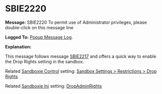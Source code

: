 # SBIE2220


**Message:** SBIE2220 To permit use of Administrator privileges, please double-click on this message line

**Logged To:** [Popup Message Log](PopupMessageLog.md).

**Explanation:**

This message follows message [SBIE2217](SBIE2217.md) and offers a quick way to enable the Drop Rights setting in the sandbox.

Related [Sandboxie Control](SandboxieControl.md) setting: [Sandbox Settings > Restrictions > Drop Rights](RestrictionsSettings#drop)

Related [Sandboxie Ini](SandboxieIni.md) setting: [DropAdminRights](DropAdminRights.md)
